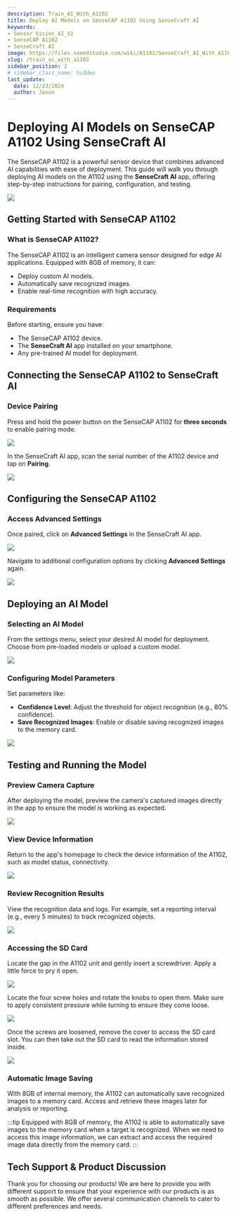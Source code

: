 ```yaml
---
description: Train_AI_With_A1102
title: Deploy AI Models on SenseCAP A1102 Using SenseCraft AI
keywords:
- Sensor Vision_AI_V2
- SenseCAP A1102
- SenseCraft AI
image: https://files.seeedstudio.com/wiki/A1102/SenseCraft_AI_With_A1102/20.webp
slug: /train_ai_with_a1102
sidebar_position: 2
# sidebar_class_name: hidden
last_update:
  date: 12/23/2024
  author: Jason
---
```


# Deploying AI Models on SenseCAP A1102 Using SenseCraft AI

The SenseCAP A1102 is a powerful sensor device that combines advanced AI capabilities with ease of deployment. This guide will walk you through deploying AI models on the A1102 using the **SenseCraft AI** app, offering step-by-step instructions for pairing, configuration, and testing.

<div style={{textAlign:'center'}}><img src="https://files.seeedstudio.com/wiki/A1102/SenseCraft_AI_With_A1102/20.jpg" style={{width:800, height:'auto'}}/></div>


## **Getting Started with SenseCAP A1102**

### **What is SenseCAP A1102?**
The SenseCAP A1102 is an intelligent camera sensor designed for edge AI applications. Equipped with 8GB of memory, it can:
- Deploy custom AI models.
- Automatically save recognized images.
- Enable real-time recognition with high accuracy.

### **Requirements**
Before starting, ensure you have:
- The SenseCAP A1102 device.
- The **SenseCraft AI** app installed on your smartphone.
- Any pre-trained AI model for deployment.


## **Connecting the SenseCAP A1102 to SenseCraft AI**

### **Device Pairing**

Press and hold the power button on the SenseCAP A1102 for **three seconds** to enable pairing mode.

<div style={{textAlign:'center'}}><img src="https://files.seeedstudio.com/wiki/A1102/SenseCraft_AI_With_A1102/11.png" style={{width:400, height:'auto'}}/></div>

In the SenseCraft AI app, scan the serial number of the A1102 device and tap on **Pairing**.

<div style={{textAlign:'center'}}><img src="https://files.seeedstudio.com/wiki/A1102/SenseCraft_AI_With_A1102/12.png" style={{width:400, height:'auto'}}/></div>


## **Configuring the SenseCAP A1102**

### **Access Advanced Settings**

Once paired, click on **Advanced Settings** in the SenseCraft AI app.

<div style={{textAlign:'center'}}><img src="https://files.seeedstudio.com/wiki/A1102/SenseCraft_AI_With_A1102/SenseCraft_APP/1.png" style={{width:400, height:'auto'}}/></div>

Navigate to additional configuration options by clicking **Advanced Settings** again.

<div style={{textAlign:'center'}}><img src="https://files.seeedstudio.com/wiki/A1102/SenseCraft_AI_With_A1102/SenseCraft_APP/2.png" style={{width:400, height:'auto'}}/></div>


## **Deploying an AI Model**

### **Selecting an AI Model**
From the settings menu, select your desired AI model for deployment. Choose from pre-loaded models or upload a custom model.

<div style={{textAlign:'center'}}><img src="https://files.seeedstudio.com/wiki/A1102/SenseCraft_AI_With_A1102/SenseCraft_APP/3.png" style={{width:400, height:'auto'}}/></div>

### **Configuring Model Parameters**
Set parameters like:
- **Confidence Level**: Adjust the threshold for object recognition (e.g., 80% confidence).
- **Save Recognized Images**: Enable or disable saving recognized images to the memory card.

<div style={{textAlign:'center'}}><img src="https://files.seeedstudio.com/wiki/A1102/SenseCraft_AI_With_A1102/SenseCraft_APP/5.png" style={{width:400, height:'auto'}}/></div>


## **Testing and Running the Model**

### **Preview Camera Capture**
After deploying the model, preview the camera's captured images directly in the app to ensure the model is working as expected.

<div style={{textAlign:'center'}}><img src="https://files.seeedstudio.com/wiki/A1102/SenseCraft_AI_With_A1102/SenseCraft_APP/7.png" style={{width:400, height:'auto'}}/></div>

### **View Device Information**
Return to the app's homepage to check the device information of the A1102, such as model status, connectivity.

<div style={{textAlign:'center'}}><img src="https://files.seeedstudio.com/wiki/A1102/SenseCraft_AI_With_A1102/18.png" style={{width:400, height:'auto'}}/></div>

### **Review Recognition Results**
View the recognition data and logs. For example, set a reporting interval (e.g., every 5 minutes) to track recognized objects.



<div style={{textAlign:'center'}}><img src="https://files.seeedstudio.com/wiki/A1102/SenseCraft_AI_With_A1102/SenseCraft_APP/11.jpg" style={{width:400, height:'auto'}}/></div>


### **Accessing the SD Card**
Locate the gap in the A1102 unit and gently insert a screwdriver. Apply a little force to pry it open.
<div style={{textAlign:'center'}}><img src="https://files.seeedstudio.com/wiki/A1102/SenseCraft_AI_With_A1102/8.jpg" style={{width:400, height:'auto'}}/></div>

Locate the four screw holes and rotate the knobs to open them. Make sure to apply consistent pressure while turning to ensure they come loose.
<div style={{textAlign:'center'}}><img src="https://files.seeedstudio.com/wiki/A1102/SenseCraft_AI_With_A1102/9.jpg" style={{width:400, height:'auto'}}/></div>


Once the screws are loosened, remove the cover to access the SD card slot. You can then take out the SD card to read the information stored inside.
<div style={{textAlign:'center'}}><img src="https://files.seeedstudio.com/wiki/A1102/SenseCraft_AI_With_A1102/A1102_10.jpg" style={{width:400, height:'auto'}}/></div>

### **Automatic Image Saving**
With 8GB of internal memory, the A1102 can automatically save recognized images to a memory card. Access and retrieve these images later for analysis or reporting.

:::tip
Equipped with 8GB of memory, the A1102 is able to automatically save images to the memory card when a target is recognized. When we need to access this image information, we can extract and access the required image data directly from the memory card.
:::


## **Tech Support & Product Discussion**

Thank you for choosing our products! We are here to provide you with different support to ensure that your experience with our products is as smooth as possible. We offer several communication channels to cater to different preferences and needs.

<div class="button_tech_support_container">
<a href="https://forum.seeedstudio.com/" class="button_forum"></a> 
<a href="https://www.seeedstudio.com/contacts" class="button_email"></a>
</div>

<div class="button_tech_support_container">
<a href="https://discord.gg/eWkprNDMU7" class="button_discord"></a> 
<a href="https://github.com/Seeed-Studio/wiki-documents/discussions/69" class="button_discussion"></a>
</div>